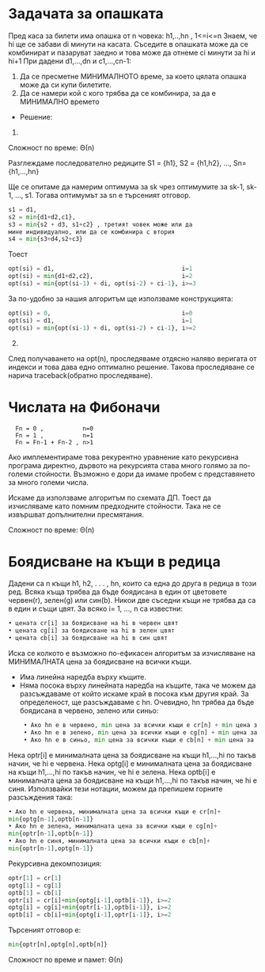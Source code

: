 # Задачата за опашката

Пред каса за билети има опашка от n човека: h1,..,hn , 1<=i<=n
Знаем, че hi ще се забави di минути на касата.
Съседите в опашката може да се комбинират и пазаруват заедно и това може да отнеме ci минути за hi и hi+1
При дадени d1,...,dn и c1,...,cn-1:
1) Да се пресметне МИНИМАЛНОТО време, за което цялата опашка може да си купи билетите.
2) Да се намери кой с кого трябва да се комбинира, за да е МИНИМАЛНО времето

* Решение: 
1) 
   
   Сложност по време: Θ(n)
   
 Разглеждаме последователно редиците S1 = {h1}, S2 = {h1,h2}, ..., Sn={h1,...,hn}
    
Ще се опитаме да намерим оптимума за sk чрез оптимумите за sk-1, sk-1, ..., s1. Тогава оптимумът за sn е търсеният отговор.
```python
s1 = d1, 
s2 = min{d1+d2,c1}, 
s3 = min{s2 + d3, s1+c2} , третият човек може или да
мине индивидуално, или да се комбинира с втория
s4 = min{s3+d4,s2+c3}
```
Тоест
```python
opt(si) = d1,                                    i=1  
opt(si) = min{d1+d2,c2},                         i=2
opt(si) = min{opt(si-1) + di, opt(si-2) + ci-1}, i>=3 
```
За по-удобно за нашия алгоритъм ще използваме конструкцията:
 ```python
 opt(si) = 0,                                     i=0 
 opt(si) = d1,                                    i=1 
 opt(si) = min{opt(si-1) + di, opt(si-2) + ci-1}, i>=2
 ```
2) 
 След получаването на opt(n), проследяваме отдясно
наляво веригата от индекси и това дава едно оптимално решение. Такова проследяване се нарича traceback(обратно проследяване). 

# Числата на Фибоначи

      Fn = 0 ,           n=0
      Fn = 1 ,           n=1
      Fn = Fn-1 + Fn-2 , n>1
Ако имплементираме това рекурентно уравнение като рекурсивна програма директно, дървото на рекурсията става много голямо за по-големи стойности. Възможно е дори да имаме пробем с представянето за много големи числа.  

Искаме да използваме алгоритъм по схемата ДП. Тоест да изчисляваме като помним предходните стойности. Така не се извършват допълнителни пресмятания. 
  
Сложност по време: Θ(n)

# Боядисване на къщи в редица

Дадени са n къщи h1, h2, . . . , hn, които са една до друга в редица в този ред. Всяка
къща трябва да бъде боядисана в един от цветовете червен(r), зелен(g) или син(b). Никои две съседни
къщи не трябва да са в един и същи цвят. За всяко i= 1, ..., n са известни: 
```python
• цената cr[i] за боядисване на hi в червен цвят
• цената cg[i] за боядисване на hi в зелен цвят
• цената cb[i] за боядисване на hi в син цвят

```
Иска се колкото е възможно по-ефикасен алгоритъм за изчисляване на МИНИМАЛНАТА цена
за боядисване на всички къщи. 
* Има линейна наредба върху къщите.
* Няма посока върху линейната наредба на къщите, така че
можем да разсъждаваме от който искаме край в посока към другия край. За определеност, ще разсъждаваме с hn. Очевидно, hn трябва да бъде боядисана в червено, зелено или синьо:
    ```python
     • Ако hn e в червено, min цена за всички къщи е cr[n] + min цена за боядисване на h1, ... ,hn , като hn може да е зелена или синя,но не и червена
     • Ако hn е в зелено, min цена за всички къщи е cg[n] + min цена за боядисване на h1,...,hn , като hn може да е червена или синя, но не и зелена
     • Ако hn е в синьо, min цена за всички къщи е cb[n] + min цена за боядисване на h1,...,hn , като hn може да е червена или зелена, но не и синя
    ```
Нека optr[i] е минималната цена за боядисване на къщи h1,...,hi по такъв начин, че hi е червена. Нека optg[i] е минималната цена за боядисване на къщи h1,...,hi по такъв начин, че hi е зелена. Нека optb[i] е минималната цена за боядисване на къщи h1,...,hi по такъв начин, че hi е синя. Използвайки тези нотации, можем да препишем горните разсъждения
така: 
```python
• Ако hn е червена, минималната цена за всички къщи е cr[n]+ 
min{optg[n-1],optb[n-1]}
• Ако hn е зелена, минималната цена за всички къщи е cg[n]+ 
min{optr[n-1],optb[n-1]}
• Ако hn е синя, минималната цена за всички къщи е cb[n]+ 
min{optr[n-1],optg[n-1]}
```
Рекурсивна декомпозиция:
```python
optr[1] = cr[1]
optg[1] = cg[1]
optb[1] = cb[1]
optr[i] = cr[i]+min{optg[i-1],optb[i-1]}, i>=2
optg[i] = cg[i]+min{optr[i-1],optb[i-1]}, i>=2
optb[i] = cb[i]+min{optg[i-1],optr[i-1]}, i>=2
```
Търсеният отговор е:
```python
min{optr[n],optg[n],optb[n]}
```
Сложност по време и памет: Θ(n)







 
